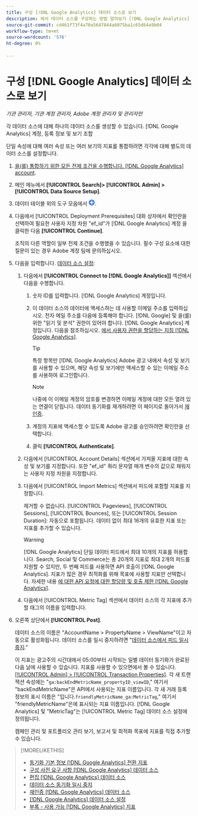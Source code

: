 ```yaml
---
title: 구성 [!DNL Google Analytics] 데이터 소스로 보기
description: 에서 데이터 소스를 구성하는 방법 알아보기 [!DNL Google Analytics] 보기.
source-git-commit: cd461f73f4a70a5647844a6075ba1c65d64a9b04
workflow-type: tm+mt
source-wordcount: '576'
ht-degree: 0%

---
```


# 구성 [!DNL Google Analytics] 데이터 소스로 보기

*기관 관리자, 기관 계정 관리자, Adobe 계정 관리자 및 관리자만*

각 데이터 소스에 대해 하나의 데이터 소스를 생성할 수 있습니다. [!DNL Google Analytics] 계정, 등록 정보 및 보기 조합

단일 속성에 대해 여러 속성 또는 여러 보기의 지표를 통합하려면 각각에 대해 별도의 데이터 소스를 설정합니다.

1. [을(를) 통합하기 위한 모든 전제 조건을 수행합니다. [!DNL Google Analytics] account](data-source-prerequisites.md).

1. 메인 메뉴에서 **[!UICONTROL Search]> [!UICONTROL Admin] >[!UICONTROL Data Source Setup]**.

1. 데이터 테이블 위의 도구 모음에서 ![만들기](/help/search-social-commerce/assets/add.png "만들기").

1. 다음에서 [!UICONTROL Deployment Prerequisites] 대화 상자에서 확인란을 선택하여 필요한 사용자 지정 차원 &quot;ef_id&quot;가 [!DNL Google Analytics] 계정 을 클릭한 다음 **[!UICONTROL Continue]**.

   조직의 다른 역할이 일부 전제 조건을 수행했을 수 있습니다. 필수 구성 요소에 대한 질문이 있는 경우 Adobe 계정 팀에 문의하십시오.

1. 다음을 입력합니다. [데이터 소스 설정](data-source-settings.md):

   1. 다음에서 **[!UICONTROL Connect to [!DNL Google Analytics]]** 섹션에서 다음을 수행합니다.

      1. 숫자 ID를 입력합니다. [!DNL Google Analytics] 계정입니다.

      1. 이 데이터 소스의 데이터에 액세스하는 데 사용할 이메일 주소를 입력하십시오. 전자 메일 주소를 다음에 등록해야 합니다. [!DNL Google] 및 을(를) 위한 &quot;읽기 및 분석&quot; 권한이 있어야 합니다. [!DNL Google Analytics] 계정입니다. 다음을 참조하십시오. [에서 사용자 권한을 할당하는 지침 [!DNL Google Analytics]](https://support.google.com/analytics/answer/9305587).

         >[!TIP]
         >
         >특정 항목만 [!DNL Google Analytics] Adobe 광고 내에서 속성 및 보기를 사용할 수 있으며, 해당 속성 및 보기에만 액세스할 수 있는 이메일 주소를 사용하여 로그인합니다.

         >[!NOTE]
         >
         >나중에 이 이메일 계정의 암호를 변경하면 이메일 계정에 대한 모든 열려 있는 연결이 닫힙니다. 데이터 동기화를 재개하려면 이 페이지로 돌아가서 [재인증](data-source-reauthenticate.md).

      1. 계정의 지표에 액세스할 수 있도록 Adobe 광고를 승인하려면 확인란을 선택합니다.

      1. 클릭 **[!UICONTROL Authenticate]**.
   1. 다음에서 [!UICONTROL Account Details] 섹션에서 가져올 지표에 대한 속성 및 보기를 지정합니다. 또한 &quot;ef_id&quot; 쿼리 문자열 매개 변수의 값으로 채워지는 사용자 지정 차원을 지정합니다.

   1. 다음에서 [!UICONTROL Import Metrics] 섹션에서 피드에 포함할 지표를 지정합니다.

      제거할 수 없습니다. [!UICONTROL Pageviews], [!UICONTROL Sessions], [!UICONTROL Bounces], 또는 [!UICONTROL Session Duration]: 자동으로 포함됩니다. 데이터 없이 최대 16개의 유효한 지표 또는 지표를 추가할 수 있습니다.

      >[!WARNING]
      >
      >[!DNL Google Analytics] 단일 데이터 피드에서 최대 10개의 지표를 허용합니다. Search, Social 및 Commerce는 총 20개의 지표로 최대 2개의 피드를 지원할 수 있지만, 두 번째 피드를 사용하면 API 호출이 [!DNL Google Analytics]. 지표가 많은 경우 최적화를 위해 목표에 사용할 지표만 선택합니다. 자세한 내용 [에 대한 API 요청에 대한 할당량 및 호출 제한 [!DNL Google Analytics]](https://developers.google.com/analytics/devguides/reporting/core/v4/limits-quotas).

   1. 다음에서 [!UICONTROL Metric Tag] 섹션에서 데이터 소스의 각 지표에 추가할 태그의 이름을 입력합니다.


1. 오른쪽 상단에서 **[!UICONTROL Post]**.

   데이터 소스의 이름은 &quot;AccountName > PropertyName > ViewName&quot;이고 자동으로 활성화됩니다. 데이터 소스를 일시 중지하려면 &quot;[데이터 소스에서 피드 일시 중지](data-source-pause.md).&quot;

   이 지표는 광고주의 시간대에서 05:00부터 시작되는 일별 데이터 동기화가 완료된 다음 날에 사용할 수 있습니다. 지표를 사용할 수 있으면에서 볼 수 있습니다. [[!UICONTROL Admin] > [!UICONTROL Transaction Properties]](/help/search-social-commerce/admin/transaction-properties/transaction-property-about.md). 각 새 트랜잭션 속성에는 &quot;`ga:backEndMetricName_propertyID_viewID`,&quot; 여기서 &quot;backEndMetricName&quot;은 API에서 사용되는 지표 이름입니다. 각 새 거래 등록 정보의 표시 이름은 &quot;입니다.`friendlyMetricName_ga:MetricTag`,&quot; 여기서 &quot;friendlyMetricName&quot;은에 표시되는 지표 이름입니다. [!DNL Google Analytics] 및 &quot;MetricTag&quot;는 [!UICONTROL Metric Tag] 데이터 소스 설정에 정의됩니다.

   캠페인 관리 및 포트폴리오 관리 보기, 보고서 및 최적화 목표에 지표를 직접 추가할 수 있습니다.

>[!MORELIKETHIS]
>
>* [동기화 기본 정보 [!DNL Google Analytics] 전환 지표](data-source-about.md)
>* [구성 사전 요구 사항 [!DNL Google Analytics] 데이터 소스](data-source-prerequisites.md)
>* [편집 [!DNL Google Analytics] 데이터 소스](data-source-edit.md)
>* [데이터 소스 동기화 일시 중지](data-source-pause.md)
>* [재인증 [!DNL Google Analytics] 데이터 소스](data-source-reauthenticate.md)
>* [[!DNL Google Analytics] 데이터 소스 설정](data-source-settings.md)
>* [부록 - 사용 가능 [!DNL Google Analytics] 지표](data-source-ga-metrics.md)

